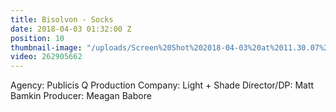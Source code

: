 ```yaml
---
title: Bisolvon - Socks
date: 2018-04-03 01:32:00 Z
position: 10
thumbnail-image: "/uploads/Screen%20Shot%202018-04-03%20at%2011.30.07%20am.png"
video: 262905662
---
```


Agency: Publicis Q
Production Company: Light + Shade
Director/DP: Matt Bamkin
Producer: Meagan Babore
